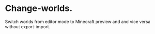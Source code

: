 # Change-worlds.
Switch worlds from editor mode to Minecraft preview and and vice versa without export-import.
